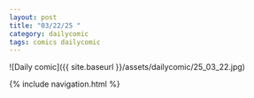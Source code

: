 ```yaml
---
layout: post
title: "03/22/25 "
category: dailycomic
tags: comics dailycomic
---
```

![Daily comic]({{ site.baseurl }}/assets/dailycomic/25_03_22.jpg)

{% include navigation.html %}

